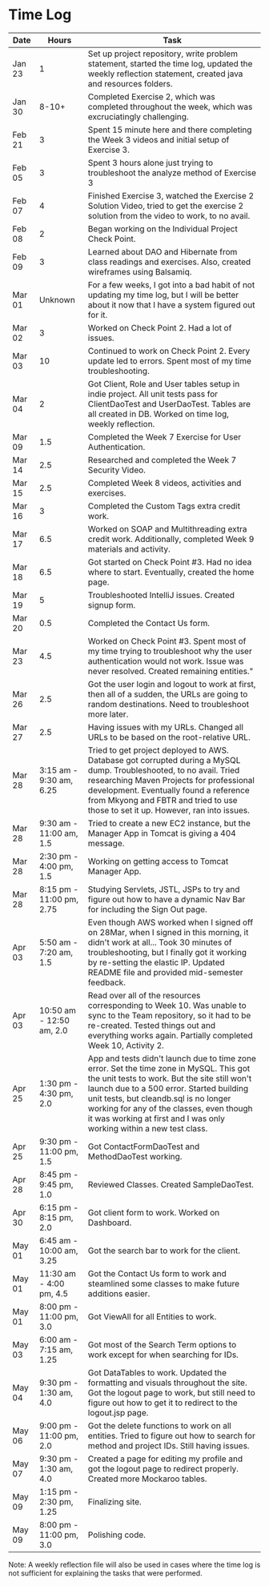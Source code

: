 # Time Log


| Date | Hours | Task |
|------|------|-------|
|Jan 23|1| Set up project repository, write problem statement, started the time log, updated the weekly reflection statement, created java and resources folders.|
|Jan 30|8-10+| Completed Exercise 2, which was completed throughout the week, which was excruciatingly challenging.|
|Feb 21|3| Spent 15 minute here and there completing the Week 3 videos and initial setup of Exercise 3.|
|Feb 05|3| Spent 3 hours alone just trying to troubleshoot the analyze method of Exercise 3|
|Feb 07|4| Finished Exercise 3, watched the Exercise 2 Solution Video, tried to get the exercise 2 solution from the video to work, to no avail.|
|Feb 08|2| Began working on the Individual Project Check Point.|
|Feb 09|3| Learned about DAO and Hibernate from class readings and exercises.  Also, created wireframes using Balsamiq.|
|Mar 01|Unknown| For a few weeks, I got into a bad habit of not updating my time log, but I will be better about it now that I have a system figured out for it.|
|Mar 02|3|Worked on Check Point 2.  Had a lot of issues.
|Mar 03|10|Continued to work on Check Point 2.  Every update led to errors.  Spent most of my time troubleshooting.
|Mar 04|2|Got Client, Role and User tables setup in indie project.  All unit tests pass for ClientDaoTest and UserDaoTest.  Tables are all created in DB.  Worked on time log, weekly reflection.|
|Mar 09|1.5|Completed the Week 7 Exercise for User Authentication.|
|Mar 14|2.5|Researched and completed the Week 7 Security Video.|
|Mar 15|2.5|Completed Week 8 videos, activities and exercises.
|Mar 16|3|Completed the Custom Tags extra credit work.|
|Mar 17|6.5|Worked on SOAP and Multithreading extra credit work.  Additionally, completed Week 9 materials and activity.|
|Mar 18|6.5|Got started on Check Point #3.  Had no idea where to start.  Eventually, created the home page.|
|Mar 19|5|Troubleshooted IntelliJ issues.  Created signup form.|
|Mar 20|0.5|Completed the Contact Us form.|
|Mar 23|4.5|Worked on Check Point #3.  Spent most of my time trying to troubleshoot why the user authentication would not work.  Issue was never resolved.  Created remaining entities."|
|Mar 26|2.5|Got the user login and logout to work at first, then all of a sudden, the URLs are going to random destinations.  Need to troubleshoot more later.|
|Mar 27|2.5|Having issues with my URLs.  Changed all URLs to be based on the root-relative URL.
|Mar 28|3:15 am - 9:30 am, 6.25|Tried to get project deployed to AWS.  Database got corrupted during a MySQL dump.  Troubleshooted, to no avail.  Tried researching Maven Projects for professional development.  Eventually found a reference from Mkyong and FBTR and tried to use those to set it up.  However, ran into issues.|
|Mar 28|9:30 am - 11:00 am, 1.5|Tried to create a new EC2 instance, but the Manager App in Tomcat is giving a 404 message.||
|Mar 28|2:30 pm - 4:00 pm, 1.5|Working on getting access to Tomcat Manager App.||
|Mar 28|8:15 pm - 11:00 pm, 2.75|Studying Servlets, JSTL, JSPs to try and figure out how to have a dynamic Nav Bar for including the Sign Out page.||
|Apr 03|5:50 am - 7:20 am, 1.5|Even though AWS worked when I signed off on 28Mar, when I signed in this morning, it didn't work at all...  Took 30 minutes of troubleshooting, but I finally got it working by re-setting the elastic IP.  Updated README file and provided mid-semester feedback.|
|Apr 03|10:50 am - 12:50 am, 2.0|Read over all of the resources corresponding to Week 10.  Was unable to sync to the Team repository, so it had to be re-created.  Tested things out and everything works again.  Partially completed Week 10, Activity 2.|
|Apr 25|1:30 pm - 4:30 pm, 2.0|App and tests didn't launch due to time zone error.  Set the time zone in MySQL.  This got the unit tests to work.  But the site still won't launch due to a 500 error.  Started building unit tests, but cleandb.sql is no longer working for any of the classes, even though it was working at first and I was only working within a new test class. |
|Apr 25|9:30 pm - 11:00 pm, 1.5|Got ContactFormDaoTest and MethodDaoTest working.|
|Apr 28|8:45 pm - 9:45 pm, 1.0|Reviewed Classes.  Created SampleDaoTest.|
|Apr 30|6:15 pm - 8:15 pm, 2.0|Got client form to work.  Worked on Dashboard.|
|May 01|6:45 am - 10:00 am, 3.25|Got the search bar to work for the client.|
|May 01|11:30 am - 4:00 pm, 4.5|Got the Contact Us form to work and steamlined some classes to make future additions easier.|
|May 01|8:00 pm - 11:00 pm, 3.0|Got ViewAll for all Entities to work.|
|May 03|6:00 am - 7:15 am, 1.25|Got most of the Search Term options to work except for when searching for IDs.|
|May 04|9:30 pm - 1:30 am, 4.0|Got DataTables to work.  Updated the formatting and visuals throughout the site.  Got the logout page to work, but still need to figure out how to get it to redirect to the logout.jsp page.|
|May 06|9:00 pm - 11:00 pm, 2.0|Got the delete functions to work on all entities.  Tried to figure out how to search for method and project IDs.  Still having issues.|
|May 07|9:30 pm - 1:30 am, 4.0|Created a page for editing my profile and got the logout page to redirect properly.  Created more Mockaroo tables.|
|May 09|1:15 pm - 2:30 pm, 1.25|Finalizing site.|
|May 09|8:00 pm - 11:00 pm, 3.0|Polishing code.|

Note: A weekly reflection file will also be used in cases where the time log is not sufficient for explaining the tasks that were performed.